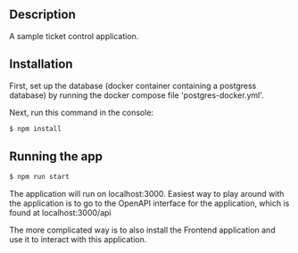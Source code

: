 ## Description

A sample ticket control application.

## Installation

First, set up the database (docker container containing a postgress database) by running the docker compose file 'postgres-docker.yml'.

Next, run this command in the console:

```bash
$ npm install
```

## Running the app

```bash
$ npm run start
```

The application will run on localhost:3000. Easiest way to play around with the application is to go to the OpenAPI interface for the application, which is found at localhost:3000/api 

The more complicated way is to also install the Frontend application and use it to interact with this application.
